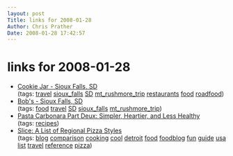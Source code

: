 ```yaml
---
layout: post
Title: links for 2008-01-28  
Author: Chris Prather
Date: 2008-01-28 17:42:57
---
```


# links for 2008-01-28
<ul class="delicious">
	<li>
		<div class="delicious-link"><a href="http://roadfood.com/Reviews/Overview.aspx?RefID=1163">Cookie Jar - Sioux Falls, SD</a></div>
		<div class="delicious-tags">(tags: <a href="http://del.icio.us/perigrin/travel">travel</a> <a href="http://del.icio.us/perigrin/sioux_falls">sioux_falls</a> <a href="http://del.icio.us/perigrin/SD">SD</a> <a href="http://del.icio.us/perigrin/mt_rushmore_trip">mt_rushmore_trip</a> <a href="http://del.icio.us/perigrin/restaurants">restaurants</a> <a href="http://del.icio.us/perigrin/food">food</a> <a href="http://del.icio.us/perigrin/roadfood">roadfood</a>)</div>
	</li>
	<li>
		<div class="delicious-link"><a href="http://roadfood.com/Reviews/Overview.aspx?RefID=671">Bob's - Sioux Falls, SD</a></div>
		<div class="delicious-tags">(tags: <a href="http://del.icio.us/perigrin/food">food</a> <a href="http://del.icio.us/perigrin/travel">travel</a> <a href="http://del.icio.us/perigrin/SD">SD</a> <a href="http://del.icio.us/perigrin/sioux_falls">sioux_falls</a> <a href="http://del.icio.us/perigrin/mt_rushmore_trip">mt_rushmore_trip</a>)</div>
	</li>
	<li>
		<div class="delicious-link"><a href="http://www.thepauperedchef.com/2007/03/pasta_carbonara.html">Pasta Carbonara Part Deux: Simpler, Heartier, and Less Healthy</a></div>
		<div class="delicious-tags">(tags: <a href="http://del.icio.us/perigrin/recipes">recipes</a>)</div>
	</li>
	<li>
		<div class="delicious-link"><a href="http://slice.seriouseats.com/archives/2008/01/a-list-of-regional-pizza-styles.html">Slice: A List of Regional Pizza Styles</a></div>
		<div class="delicious-tags">(tags: <a href="http://del.icio.us/perigrin/blog">blog</a> <a href="http://del.icio.us/perigrin/comparison">comparison</a> <a href="http://del.icio.us/perigrin/cooking">cooking</a> <a href="http://del.icio.us/perigrin/cool">cool</a> <a href="http://del.icio.us/perigrin/detroit">detroit</a> <a href="http://del.icio.us/perigrin/food">food</a> <a href="http://del.icio.us/perigrin/foodblog">foodblog</a> <a href="http://del.icio.us/perigrin/fun">fun</a> <a href="http://del.icio.us/perigrin/guide">guide</a> <a href="http://del.icio.us/perigrin/usa">usa</a> <a href="http://del.icio.us/perigrin/list">list</a> <a href="http://del.icio.us/perigrin/travel">travel</a> <a href="http://del.icio.us/perigrin/reference">reference</a> <a href="http://del.icio.us/perigrin/pizza">pizza</a>)</div>
	</li>
</ul>


